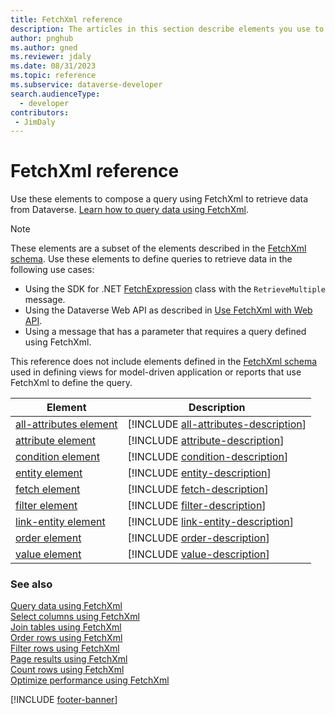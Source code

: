 ```yaml
---
title: FetchXml reference
description: The articles in this section describe elements you use to compose a query using FetchXml. FetchXml is a proprietary XML based language that is used in Microsoft Dataverse to retrieve data.
author: pnghub
ms.author: gned
ms.reviewer: jdaly
ms.date: 08/31/2023
ms.topic: reference
ms.subservice: dataverse-developer
search.audienceType: 
  - developer
contributors:
 - JimDaly
---
```

# FetchXml reference

Use these elements to compose a query using FetchXml to retrieve data from Dataverse. [Learn how to query data using FetchXml](../overview.md).

> [!NOTE]
> These elements are a subset of the elements described in the [FetchXml schema](../../fetchxml-schema.md). Use these elements to define queries to retrieve data in the following use cases:
>
> - Using the SDK for .NET [FetchExpression](xref:Microsoft.Xrm.Sdk.Query.FetchExpression) class with the `RetrieveMultiple` message.
> - Using the Dataverse Web API as described in [Use FetchXml with Web API](../../webapi/use-fetchxml-web-api.md).
> - Using a message that has a parameter that requires a query defined using FetchXml.
> 
> This reference does not include elements defined in the [FetchXml schema](../../fetchxml-schema.md) used in defining views for model-driven application or reports that use FetchXml to define the query.


|Element|Description|
|---|---|
|[all-attributes element](all-attributes.md)|[!INCLUDE [all-attributes-description](includes/all-attributes-description.md)]|
|[attribute element](attribute.md)|[!INCLUDE [attribute-description](includes/attribute-description.md)]|
|[condition element](condition.md)|[!INCLUDE [condition-description](includes/condition-description.md)]|
|[entity element](entity.md)|[!INCLUDE [entity-description](includes/entity-description.md)]|
|[fetch element](fetch.md)|[!INCLUDE [fetch-description](includes/fetch-description.md)]|
|[filter element](filter.md)|[!INCLUDE [filter-description](includes/filter-description.md)]|
|[link-entity element](link-entity.md)|[!INCLUDE [link-entity-description](includes/link-entity-description.md)]|
|[order element](order.md)|[!INCLUDE [order-description](includes/order-description.md)]|
|[value element](value.md)|[!INCLUDE [value-description](includes/value-description.md)]|

### See also

[Query data using FetchXml](../overview.md)  
[Select columns using FetchXml](../select-columns.md)  
[Join tables using FetchXml](../join-tables.md)  
[Order rows using FetchXml](../order-rows.md)  
[Filter rows using FetchXml](../filter-rows.md)  
[Page results using FetchXml](../page-results.md)  
[Count rows using FetchXml](../count-rows.md)  
[Optimize performance using FetchXml](../optimize-performance.md)

[!INCLUDE [footer-banner](../../../../includes/footer-banner.md)]
